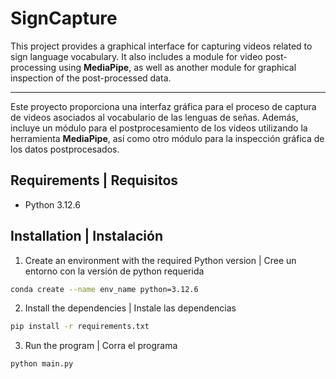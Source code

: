 # SignCapture

This project provides a graphical interface for capturing videos related to sign language vocabulary. It also includes a module for video post-processing using **MediaPipe**, as well as another module for graphical inspection of the post-processed data.  

---
Este proyecto proporciona una interfaz gráfica para el proceso de captura de videos asociados al vocabulario de las lenguas de señas. Además, incluye un módulo para el postprocesamiento de los videos utilizando la herramienta **MediaPipe**, así como otro módulo para la inspección gráfica de los datos postprocesados.  


## Requirements | Requisitos 
- Python 3.12.6

## Installation | Instalación
1. Create an environment with the required Python version | Cree un entorno con la versión de python requerida
```bash
conda create --name env_name python=3.12.6
```
2. Install the dependencies | Instale las dependencias
```bash
pip install -r requirements.txt
```
3. Run the program | Corra el programa
```bash
python main.py
```
